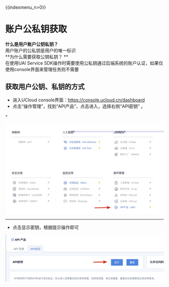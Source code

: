 {{indexmenu_n>0}}

# 账户公私钥获取

**什么是用户账户公钥私钥？**  
用户账户的公私钥是用户的唯一标识  
\*\*为什么需要获取公钥私钥？ \*\*  
在使用UAI Service SDK操作时需要使用公私钥通过后端系统的账户认证，如果仅使用console界面来管理任务则不需要  

## 获取用户公钥、私钥的方式

  - 进入UCloud console界面：<https://console.ucloud.cn/dashboard>
  - 点击“操作管理”，找到“API产品”，点击进入，选择右侧“API密钥” 。



``` 
* 
```

![](/images/base/uai-service密钥.jpg)  

-----

  - 点击显示密钥，根据提示操作即可

![](/images/base/uai-service密钥1.jpg)
